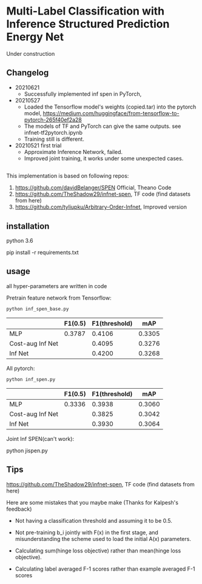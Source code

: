 # Multi-Label Classification with Inference Structured Prediction Energy Net

Under construction


## Changelog

- 20210621  
     - Successfully implemented inf spen in PyTorch, 
- 20210527   
     - Loaded the Tensorflow model's weights (copied.tar) into the pytorch model, https://medium.com/huggingface/from-tensorflow-to-pytorch-265f40ef2a28 
     - The models of TF and PyTorch can give the same outputs.  see infnet-tf2pytorch.ipynb
     - Training still is different.
- 20210521 first trial
     - Approximate Inference Network, failed.
     - Improved joint training, it works under some unexpected cases.

## 

This implementation is based on following repos:

1. https://github.com/davidBelanger/SPEN  Official, Theano Code
2. https://github.com/TheShadow29/infnet-spen, TF code (find datasets from here)
3. https://github.com/tyliupku/Arbitrary-Order-Infnet, Improved version

## installation

python 3.6

pip install -r requirements.txt

## usage

all hyper-parameters are written in code

Pretrain feature network from Tensorflow:

```shell script
python inf_spen_base.py
```

|                  | F1(0.5) | F1(threshold) | mAP    |
|------------------|---------|---------------|--------|
| MLP              | 0.3787  | 0.4106        | 0.3305 |
| Cost-aug Inf Net |         | 0.4095        | 0.3276 |
| Inf Net          |         | 0.4200        | 0.3268 |


All pytorch:

```shell script
python inf_spen.py
```

|                  | F1(0.5) | F1(threshold) | mAP    |
|------------------|---------|---------------|--------|
| MLP              | 0.3336  | 0.3938        | 0.3060 |
| Cost-aug Inf Net |         | 0.3825        | 0.3042 |
| Inf Net          |         | 0.3930        | 0.3064 |


Joint Inf SPEN(can't work):

python jispen.py


## Tips

https://github.com/TheShadow29/infnet-spen, TF code (find datasets from here)

Here are some mistakes that you maybe make (Thanks for Kalpesh's feedback)   

- Not having a classification threshold and assuming it to be 0.5.

- Not pre-training b_i jointly with F(x) in the first stage, and misunderstanding the scheme used to load the initial A(x) parameters.

- Calculating sum(hinge loss objective) rather than mean(hinge loss objective).

- Calculating label averaged F-1 scores rather than example averaged F-1 scores

